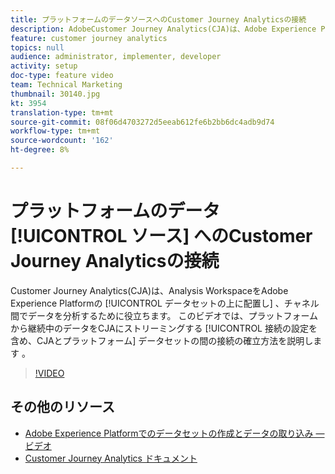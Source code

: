 ```yaml
---
title: プラットフォームのデータソースへのCustomer Journey Analyticsの接続
description: AdobeCustomer Journey Analytics(CJA)は、Adobe Experience Platform間のチャネル分析を行うために、のデータセットの上にAnalysis Workspaceを配置します。 このビデオでは、プラットフォームから継続的なデータをCJAにストリーミングする接続の設定を含め、CJAとプラットフォームのデータセットとの間の接続方法を示します。
feature: customer journey analytics
topics: null
audience: administrator, implementer, developer
activity: setup
doc-type: feature video
team: Technical Marketing
thumbnail: 30140.jpg
kt: 3954
translation-type: tm+mt
source-git-commit: 08f06d4703272d5eeab612fe6b2bb6dc4adb9d74
workflow-type: tm+mt
source-wordcount: '162'
ht-degree: 8%

---
```



# プラットフォームのデータ [!UICONTROL ソース] へのCustomer Journey Analyticsの接続

Customer Journey Analytics(CJA)は、Analysis WorkspaceをAdobe Experience Platformの [!UICONTROL データセットの上に配置し] 、チャネル間でデータを分析するために役立ちます。 このビデオでは、プラットフォームから継続中のデータをCJAにストリーミングする [!UICONTROL 接続の設定を含め、CJAとプラットフォーム] データセットの間の接続の確立方法を説明します  。

>[!VIDEO](https://video.tv.adobe.com/v/30140/?quality=12&enable10seconds=on&speedcontrol=on)

## その他のリソース

* [Adobe Experience Platformでのデータセットの作成とデータの取り込み — ビデオ](https://docs.adobe.com/content/help/en/platform-learn/tutorials/data-ingestion/create-datasets-and-ingest-data.html)
* [Customer Journey Analytics ドキュメント](https://docs.adobe.com/content/help/ja-JP/analytics-platform/using/cja-landing.html)
